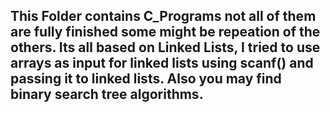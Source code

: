 ## This Folder contains C_Programs not all of them are fully finished some might be repeation of the others. Its all based on Linked Lists, I tried to use arrays as input for linked lists using scanf() and passing it to linked lists. Also you may find binary search tree algorithms.